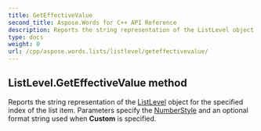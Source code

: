 ```yaml
---
title: GetEffectiveValue
second_title: Aspose.Words for C++ API Reference
description: Reports the string representation of the ListLevel object for the specified index of the list item. Parameters specify the NumberStyle and an optional format string used when Custom is specified. 
type: docs
weight: 0
url: /cpp/aspose.words.lists/listlevel/geteffectivevalue/
---
```

## ListLevel.GetEffectiveValue method


Reports the string representation of the [ListLevel](./) object for the specified index of the list item. Parameters specify the [NumberStyle](../../aspose.words/numberstyle/) and an optional format string used when **Custom** is specified.

